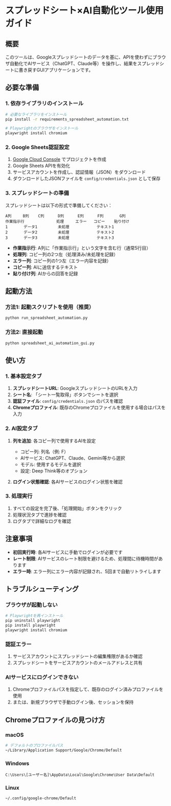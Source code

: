 # スプレッドシート×AI自動化ツール使用ガイド

## 概要
このツールは、Googleスプレッドシートのデータを基に、APIを使わずにブラウザ自動化でAIサービス（ChatGPT、Claude等）を操作し、結果をスプレッドシートに書き戻すGUIアプリケーションです。

## 必要な準備

### 1. 依存ライブラリのインストール

```bash
# 必要なライブラリをインストール
pip install -r requirements_spreadsheet_automation.txt

# Playwrightのブラウザをインストール
playwright install chromium
```

### 2. Google Sheets認証設定

1. [Google Cloud Console](https://console.cloud.google.com/) でプロジェクトを作成
2. Google Sheets APIを有効化
3. サービスアカウントを作成し、認証情報（JSON）をダウンロード
4. ダウンロードしたJSONファイルを `config/credentials.json` として保存

### 3. スプレッドシートの準備

スプレッドシートは以下の形式で準備してください：

```
A列     B列    C列      D列      E列      F列       G列
作業指示行              処理     エラー   コピー    貼り付け
1       データ1         未処理            テキスト1
2       データ2         未処理            テキスト2
3       データ3         未処理            テキスト3
```

- **作業指示行**: A列に「作業指示行」という文字を含む行（通常5行目）
- **処理列**: コピー列の2つ左（処理済み/未処理を記録）
- **エラー列**: コピー列の1つ左（エラー内容を記録）
- **コピー列**: AIに送信するテキスト
- **貼り付け列**: AIからの回答を記録

## 起動方法

### 方法1: 起動スクリプトを使用（推奨）
```bash
python run_spreadsheet_automation.py
```

### 方法2: 直接起動
```bash
python spreadsheet_ai_automation_gui.py
```

## 使い方

### 1. 基本設定タブ

1. **スプレッドシートURL**: GoogleスプレッドシートのURLを入力
2. **シート名**: 「シート一覧取得」ボタンでシートを選択
3. **認証ファイル**: `config/credentials.json` のパスを確認
4. **Chromeプロファイル**: 既存のChromeプロファイルを使用する場合はパスを入力

### 2. AI設定タブ

1. **列を追加**: 各コピー列で使用するAIを設定
   - コピー列: 列名（例: F）
   - AIサービス: ChatGPT、Claude、Gemini等から選択
   - モデル: 使用するモデルを選択
   - 設定: Deep Think等のオプション

2. **ログイン状態確認**: 各AIサービスのログイン状態を確認

### 3. 処理実行

1. すべての設定を完了後、「処理開始」ボタンをクリック
2. 処理状況タブで進捗を確認
3. ログタブで詳細なログを確認

## 注意事項

- **初回実行時**: 各AIサービスに手動でログインが必要です
- **レート制限**: AIサービスのレート制限を避けるため、処理間に待機時間があります
- **エラー時**: エラー列にエラー内容が記録され、5回まで自動リトライします

## トラブルシューティング

### ブラウザが起動しない
```bash
# Playwrightを再インストール
pip uninstall playwright
pip install playwright
playwright install chromium
```

### 認証エラー
1. サービスアカウントにスプレッドシートの編集権限があるか確認
2. スプレッドシートをサービスアカウントのメールアドレスと共有

### AIサービスにログインできない
1. Chromeプロファイルパスを指定して、既存のログイン済みプロファイルを使用
2. または、新規ブラウザで手動ログイン後、セッションを保持

## Chromeプロファイルの見つけ方

### macOS
```bash
# デフォルトのプロファイルパス
~/Library/Application Support/Google/Chrome/Default
```

### Windows
```
C:\Users\[ユーザー名]\AppData\Local\Google\Chrome\User Data\Default
```

### Linux
```
~/.config/google-chrome/Default
```